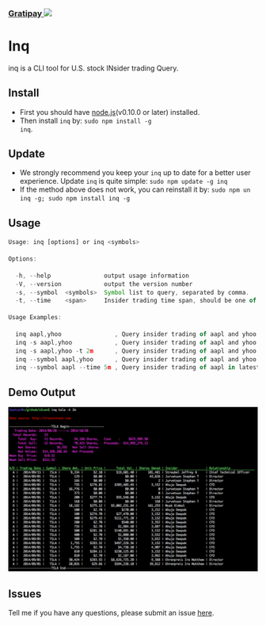 
### [Gratipay <img height="20px" src="https://raw.githubusercontent.com/gratipay/gratipay.com/master/www/assets/%25version/gratipay.opengraph.png" style="max-width:100%;">](https://gratipay.com/hustcer/)


# Inq

inq is a CLI tool for U.S. stock INsider trading Query.

## Install

- First you should have [node.js](http://nodejs.org/download/)(v0.10.0 or later) installed.
- Then install <code>inq</code> by: <code>sudo npm install -g inq</code>.


## Update

- We strongly recommend you keep your <code>inq</code> up to date for a better user experience. Update <code>inq</code> is quite simple:
    <code>sudo npm update -g inq</code>
- If the method above does not work, you can reinstall it by:
    <code>sudo npm un inq -g; sudo npm install inq -g</code>


## Usage

```javascript
Usage: inq [options] or inq <symbols>

Options:

  -h, --help               output usage information
  -V, --version            output the version number
  -s, --symbol  <symbols>  Symbol list to query, separated by comma.
  -t, --time    <span>     Insider trading time span, should be one of: 1m, 2m, 3m, 4m, or 5m.

Usage Examples:

  inq aapl,yhoo               , Query insider trading of aapl and yhoo in latest 3 months(default).
  inq -s aapl,yhoo            , Query insider trading of aapl and yhoo.
  inq -s aapl,yhoo -t 2m      , Query insider trading of aapl and yhoo in latest 2 months.
  inq --symbol aapl,yhoo      , Query insider trading of aapl and yhoo.
  inq --symbol aapl --time 5m , Query insider trading of aapl in latest 5 months.

```

## Demo Output

![Inq stock insider trading query output demo](./output.png)

## Issues

Tell me if you have any questions, please submit an issue [here](https://github.com/hustcer/inq/issues/new).
